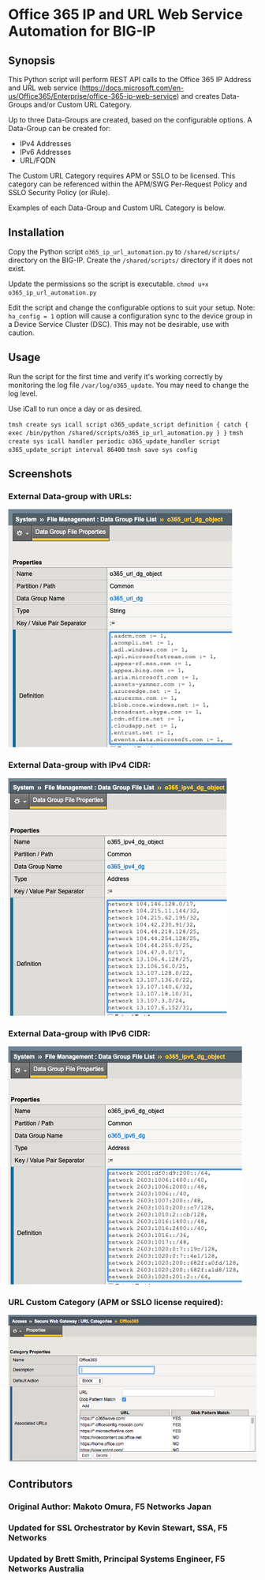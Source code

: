 # Office 365 IP and URL Web Service Automation for BIG-IP

## Synopsis

This Python script will perform REST API calls to the Office 365 IP Address and URL web service (https://docs.microsoft.com/en-us/Office365/Enterprise/office-365-ip-web-service) and creates Data-Groups and/or Custom URL Category.

Up to three Data-Groups are created, based on the configurable options. A Data-Group can be created for:
- IPv4 Addresses
- IPv6 Addresses
- URL/FQDN

The Custom URL Category requires APM or SSLO to be licensed. This category can be referenced within the APM/SWG Per-Request Policy and SSLO Security Policy (or iRule).

Examples of each Data-Group and Custom URL Category is below.

## Installation

Copy the Python script `o365_ip_url_automation.py` to `/shared/scripts/` directory on the BIG-IP. Create the `/shared/scripts/` directory if it does not exist.

Update the permissions so the script is executable. `chmod u+x o365_ip_url_automation.py`

Edit the script and change the configurable options to suit your setup. Note: `ha_config = 1` option will cause a configuration sync to the device group in a Device Service Cluster (DSC). This may not be desirable, use with caution.


## Usage

Run the script for the first time and verify it's working correctly by monitoring the log file `/var/log/o365_update`. You may need to change the log level.

Use iCall to run once a day or as desired.

`tmsh create sys icall script o365_update_script definition { catch { exec /bin/python /shared/scripts/o365_ip_url_automation.py } }`
`tmsh create sys icall handler periodic o365_update_handler script o365_update_script interval 86400`
`tmsh save sys config`

## Screenshots
### External Data-group with URLs:
 
![o365_url_dg](https://github.com/f5devcentral/f5-office365-ip-url-automation/blob/master/o365_url_dg.png)
 
### External Data-group with IPv4 CIDR:
 
![o365_ipv4_dg](https://github.com/f5devcentral/f5-office365-ip-url-automation/blob/master/o365_ipv4_dg.png)
 
### External Data-group with IPv6 CIDR:
 
![o365_ipv6_dg](https://github.com/f5devcentral/f5-office365-ip-url-automation/blob/master/o365_ipv6_dg.png)
 
### URL Custom Category (APM or SSLO license required):
 
![o365_url_category](https://github.com/f5devcentral/f5-office365-ip-url-automation/blob/master/o365_url_category.png)


## Contributors
### Original Author: Makoto Omura, F5 Networks Japan
### Updated for SSL Orchestrator by Kevin Stewart, SSA, F5 Networks
### Updated by Brett Smith, Principal Systems Engineer, F5 Networks Australia
